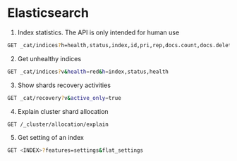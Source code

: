 # Elasticsearch

1. Index statistics. The API is only intended for human use

```sh
GET _cat/indices?h=health,status,index,id,pri,rep,docs.count,docs.deleted,store.size,creation.date.string&v=
```

2. Get unhealthy indices

```sh
GET _cat/indices?v&health=red&h=index,status,health
```

3. Show shards recovery activities

```sh
GET _cat/recovery?v&active_only=true
```

4. Explain cluster shard allocation

```sh
GET /_cluster/allocation/explain
```

5. Get setting of an index

```sh
GET <INDEX>?features=settings&flat_settings
```
